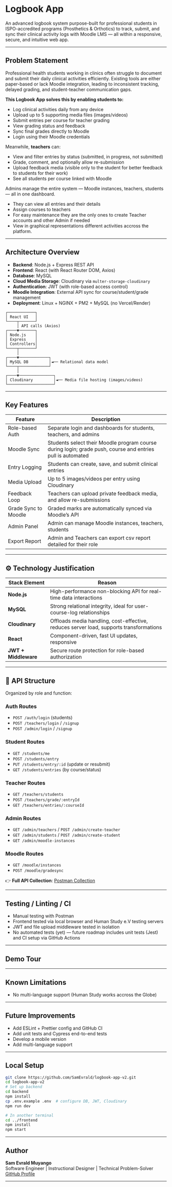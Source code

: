 ﻿# Logbook App

An advanced logbook system purpose-built for professional students in ISPO-accredited programs (Prosthetics & Orthotics) to track, submit, and sync their clinical activity logs with Moodle LMS — all within a responsive, secure, and intuitive web app.

---

## Problem Statement

Professional health students working in clinics often struggle to document and submit their daily clinical activities efficiently. Existing tools are either paper-based or lack Moodle integration, leading to inconsistent tracking, delayed grading, and student-teacher communication gaps.

**This Logbook App solves this by enabling students to:**
- Log clinical activities daily from any device
- Upload up to 5 supporting media files (images/videos)
- Submit entries per course for teacher grading
- View grading status and feedback
- Sync final grades directly to Moodle
- Login using their Moodle credentials

Meanwhile, **teachers** can:
- View and filter entries by status (submitted, in progress, not submitted)
- Grade, comment, and optionally allow re-submission
- Upload feedback media (visible only to the student for better feedback to students for their work)
- See all students per course linked with Moodle

Admins manage the entire system — Moodle instances, teachers, students — all in one dashboard.
- They can view all entries and their details
- Assign courses to teachers
- For easy maintenance they are the only ones to create Teacher accounts and other Admin if needed
- View in graphical representations different activities accross the platform.

---

## Architecture Overview

- **Backend**: Node.js + Express REST API
- **Frontend**: React (with React Router DOM, Axios)
- **Database**: MySQL
- **Cloud Media Storage**: Cloudinary via `multer-storage-cloudinary`
- **Authentication**: JWT (with role-based access control)
- **Moodle Integration**: External API sync for course/student/grade management
- **Deployment**: Linux + NGINX + PM2 + MySQL (no Vercel/Render)

```
┌────────────┐
│ React UI   │
└────┬───────┘
     │ API calls (Axios)
┌────▼───────┐
│ Node.js    │
│ Express    │
│ Controllers│
└────┬───────┘
     │
┌────▼─────────────┐
│ MySQL DB         │◄── Relational data model
└────┬─────────────┘
     │
┌────▼───────────────┐
│ Cloudinary         │◄── Media file hosting (images/videos)
└────────────────────┘
```

---

## Key Features

| Feature                          | Description                                                                 |
|----------------------------------|-----------------------------------------------------------------------------|
| Role-based Auth              | Separate login and dashboards for students, teachers, and admins           |
| Moodle Sync                  | Students select their Moodle program course during login; grade push, course and entries pull is automated |
| Entry Logging                | Students can create, save, and submit clinical entries                     |
| Media Upload                 | Up to 5 images/videos per entry using Cloudinary                          |
| Feedback Loop                | Teachers can upload private feedback media, and allow re-submissions      |
| Grade Sync to Moodle         | Graded marks are automatically synced via Moodle’s API                    |
| Admin Panel                  | Admin can manage Moodle instances, teachers, students                     |
| Export Report                | Admin and Teachers can export csv report detailed for their role          |

---

## ⚙️ Technology Justification

| Stack Element     | Reason                                                                 |
|------------------|------------------------------------------------------------------------|
| **Node.js**       | High-performance non-blocking API for real-time data interactions     |
| **MySQL**         | Strong relational integrity, ideal for user-course-log relationships  |
| **Cloudinary**    | Offloads media handling, cost-effective, reduces server load, supports transformations|
| **React**         | Component-driven, fast UI updates, responsive                         |
| **JWT + Middleware** | Secure route protection for role-based authorization                |

---

## 🔌 API Structure

Organized by role and function:

### Auth Routes
- `POST /auth/login` (students)
- `POST /teachers/login` / `/signup`
- `POST /admin/login` / `/signup`

### Student Routes
- `GET /students/me`
- `POST /students/entry`
- `PUT /students/entry/:id` (update or resubmit)
- `GET /students/entries` (by course/status)

### Teacher Routes
- `GET /teachers/students`
- `POST /teachers/grade/:entryId`
- `GET /teachers/entries/:courseId`

### Admin Routes
- `GET /admin/teachers` / `POST /admin/create-teacher`
- `GET /admin/students` / `POST /admin/create-student`
- `GET /admin/moodle-instances`

### Moodle Routes
- `GET /moodle/instances`
- `POST /moodle/gradesync`

👉 **Full API Collection**: [Postman Collection](./LogbookApp_Postman_Collection.json)

---

## Testing / Linting / CI

- Manual testing with Postman
- Frontend tested via local browser and Human Study e.V testing servers
- JWT and file upload middleware tested in isolation
- No automated tests (yet) — future roadmap includes unit tests (Jest) and CI setup via GitHub Actions

---

## Demo Tour 


---

## Known Limitations

- No multi-language support (Human Study works accross the Globe)

---

## Future Improvements

- Add ESLint + Prettier config and GitHub CI
- Add unit tests and Cypress end-to-end tests
- Develop a mobile version
- Add multi-language support

---

## Local Setup

```bash
git clone https://github.com/SamEvrald/logbook-app-v2.git
cd logbook-app-v2
# Set up backend
cd backend
npm install
cp .env.example .env  # configure DB, JWT, Cloudinary
npm run dev

# In another terminal
cd ../frontend
npm install
npm start
```

---


## Author

**Sam Evrald Muyango**  
Software Engineer | Instructional Designer | Technical Problem-Solver  
[GitHub Profile](https://github.com/SamEvrald)

---


